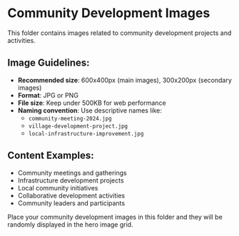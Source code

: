# Community Development Images

This folder contains images related to community development projects and activities.

## Image Guidelines:
- **Recommended size**: 600x400px (main images), 300x200px (secondary images)
- **Format**: JPG or PNG
- **File size**: Keep under 500KB for web performance
- **Naming convention**: Use descriptive names like:
  - `community-meeting-2024.jpg`
  - `village-development-project.jpg`
  - `local-infrastructure-improvement.jpg`

## Content Examples:
- Community meetings and gatherings
- Infrastructure development projects
- Local community initiatives
- Collaborative development activities
- Community leaders and participants

Place your community development images in this folder and they will be randomly displayed in the hero image grid.
